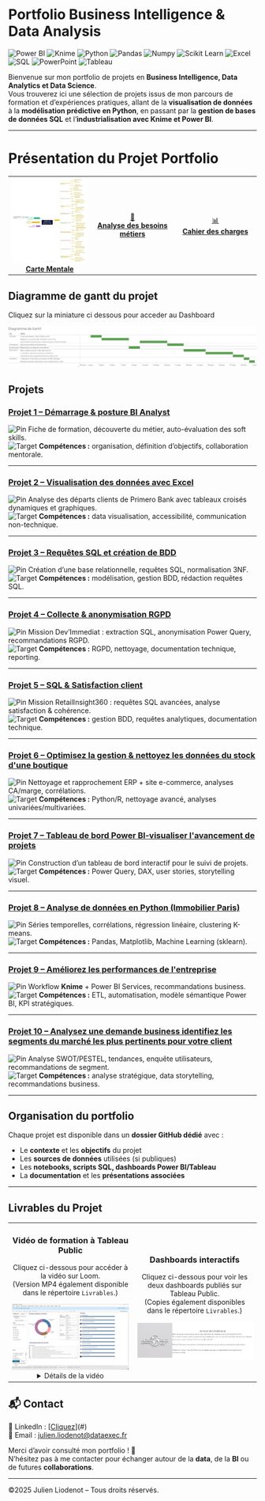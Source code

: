 #  Portfolio Business Intelligence & Data Analysis
![Power BI](https://img.shields.io/badge/Power_BI-F2C811?style=for-the-badge&logo=powerbi&logoColor=black)
![Knime](https://img.shields.io/badge/KNIME-FDCC02?style=for-the-badge&logo=knime&logoColor=black)
![Python](https://img.shields.io/badge/Python-3776AB?style=for-the-badge&logo=python&logoColor=white)
![Pandas](https://img.shields.io/badge/Pandas-150458?style=for-the-badge&logo=pandas&logoColor=white)
![Numpy](https://img.shields.io/badge/Numpy-013243?style=for-the-badge&logo=numpy&logoColor=white)
![Scikit Learn](https://img.shields.io/badge/scikit_learn-F7931E?style=for-the-badge&logo=scikitlearn&logoColor=white)
![Excel](https://img.shields.io/badge/Microsoft_Excel-217346?style=for-the-badge&logo=microsoft-excel&logoColor=white)
![SQL](https://img.shields.io/badge/SQL-336791?style=for-the-badge&logo=postgresql&logoColor=white)
![PowerPoint](https://img.shields.io/badge/Microsoft_PowerPoint-B7472A?style=for-the-badge&logo=microsoft-powerpoint&logoColor=white)
![Tableau](https://img.shields.io/badge/Tableau-E97627?style=for-the-badge&logo=Tableau&logoColor=white)

Bienvenue sur mon portfolio de projets en **Business Intelligence, Data Analytics et Data Science**.  
Vous trouverez ici une sélection de projets issus de mon parcours de formation et d’expériences pratiques, allant de la **visualisation de données** à la **modélisation prédictive en Python**, en passant par la **gestion de bases de données SQL** et l’**industrialisation avec Knime et Power BI**.

---

# Présentation du Projet Portfolio

<p align="center">
  <table>
    <tr>
      <td align="center" width="33%">
        <a href="./Livrables/1-Carte Mentale.jpg">
          <img src="./Livrables/1-Carte Mentale.jpg" alt="Carte Mentale" width="200"/><br/>
          <strong>Carte Mentale</strong>
        </a>
      </td>
      <td align="center" width="33%">
        <a href="./Livrables/2-Analyse des besoins métiers.docx">
          📄<br/>
          <strong>Analyse des besoins métiers</strong>
        </a>
      </td>
      <td align="center" width="33%">
        <a href="./Livrables/3-cahier des charges.pptx">
          📊<br/>
          <strong>Cahier des charges</strong>
        </a>
      </td>
    </tr>
  </table>
</p>



## Diagramme de gantt du projet
Cliquez sur la miniature ci dessous pour acceder au Dashboard

<a href="https://public.tableau.com/app/profile/julien.liodenot/viz/Diagramme_Gantt/DiagrammedeGantt">
          <img src="./Livrables/gantt_miniature.jpg" alt="Voir les Dashboards" width="600"/></a>

##  Projets

### [Projet 1 – Démarrage & posture BI Analyst](./Projet%2001%20–%20Démarrage%20&%20posture%20BI%20Analyst/)  
<img src="https://www.pinclipart.com/picdir/big/528-5282914_transparent-pin-clipart-red-pin-icon-png-download.png" alt="Pin" width="20" height="20"/> Fiche de formation, découverte du métier, auto-évaluation des soft skills.  
<img src="https://www.pinclipart.com/picdir/big/529-5296726_shooting-sport-clip-art-desenho-de-um-alvo.png" alt="Target" width="20" height="20"/> **Compétences :** organisation, définition d’objectifs, collaboration mentorale.  

---

### [Projet 2 – Visualisation des données avec Excel](./Projet%2002%20–%20Visualisation%20des%20donn%C3%A9es%20avec%20Excel/)  
<img src="https://www.pinclipart.com/picdir/big/528-5282914_transparent-pin-clipart-red-pin-icon-png-download.png" alt="Pin" width="20" height="20"/> Analyse des départs clients de Primero Bank avec tableaux croisés dynamiques et graphiques.  
<img src="https://www.pinclipart.com/picdir/big/529-5296726_shooting-sport-clip-art-desenho-de-um-alvo.png" alt="Target" width="20" height="20"/> **Compétences :** data visualisation, accessibilité, communication non-technique.  

---


### [Projet 3 – Requêtes SQL et création de BDD](./Projet%2003%20–%20Requ%C3%AAtes%20SQL%20et%20cr%C3%A9ation%20de%20BDD/)  
<img src="https://www.pinclipart.com/picdir/big/528-5282914_transparent-pin-clipart-red-pin-icon-png-download.png" alt="Pin" width="20" height="20"/> Création d’une base relationnelle, requêtes SQL, normalisation 3NF.  
<img src="https://www.pinclipart.com/picdir/big/529-5296726_shooting-sport-clip-art-desenho-de-um-alvo.png" alt="Target" width="20" height="20"/> **Compétences :** modélisation, gestion BDD, rédaction requêtes SQL.  

---

### [Projet 4 – Collecte & anonymisation RGPD](./Projet%2004%20–%20Collecte%20%26%20anonymisation%20RGPD/)  
<img src="https://www.pinclipart.com/picdir/big/528-5282914_transparent-pin-clipart-red-pin-icon-png-download.png" alt="Pin" width="20" height="20"/> Mission Dev’Immediat : extraction SQL, anonymisation Power Query, recommandations RGPD.  
<img src="https://www.pinclipart.com/picdir/big/529-5296726_shooting-sport-clip-art-desenho-de-um-alvo.png" alt="Target" width="20" height="20"/> **Compétences :** RGPD, nettoyage, documentation technique, reporting.  

---

### [Projet 5 – SQL & Satisfaction client](./Projet%2005%20–%20SQL%20%26%20Satisfaction%20client/)  
<img src="https://www.pinclipart.com/picdir/big/528-5282914_transparent-pin-clipart-red-pin-icon-png-download.png" alt="Pin" width="20" height="20"/> Mission RetailInsight360 : requêtes SQL avancées, analyse satisfaction & cohérence.  
<img src="https://www.pinclipart.com/picdir/big/529-5296726_shooting-sport-clip-art-desenho-de-um-alvo.png" alt="Target" width="20" height="20"/> **Compétences :** gestion BDD, requêtes analytiques, documentation technique.  

---

### [Projet 6 – Optimisez la gestion & nettoyez les données du stock d'une boutique](./Projet%2006%20–%20Optimisez%20la%20gestion%20%26%20nettoyez%20les%20donn%C3%A9es%20du%20stock%20d%27une%20boutique/)  
<img src="https://www.pinclipart.com/picdir/big/528-5282914_transparent-pin-clipart-red-pin-icon-png-download.png" alt="Pin" width="20" height="20"/> Nettoyage et rapprochement ERP + site e-commerce, analyses CA/marge, corrélations.  
<img src="https://www.pinclipart.com/picdir/big/529-5296726_shooting-sport-clip-art-desenho-de-um-alvo.png" alt="Target" width="20" height="20"/> **Compétences :** Python/R, nettoyage avancé, analyses univariées/multivariées.  

---

### [Projet 7 – Tableau de bord Power BI-visualiser l'avancement de projets](./Projet%2007%20–%20Tableau%20de%20bord%20Power%20BI-visualiser%20l%27avancement%20de%20projets/)  
<img src="https://www.pinclipart.com/picdir/big/528-5282914_transparent-pin-clipart-red-pin-icon-png-download.png" alt="Pin" width="20" height="20"/> Construction d’un tableau de bord interactif pour le suivi de projets.  
<img src="https://www.pinclipart.com/picdir/big/529-5296726_shooting-sport-clip-art-desenho-de-um-alvo.png" alt="Target" width="20" height="20"/> **Compétences :** Power Query, DAX, user stories, storytelling visuel.  

---

### [Projet 8 – Analyse de données en Python (Immobilier Paris)](./Projet%2008%20–%20Analyse%20de%20donn%C3%A9es%20en%20Python%20%28Immobilier%20Paris%29/)  
<img src="https://www.pinclipart.com/picdir/big/528-5282914_transparent-pin-clipart-red-pin-icon-png-download.png" alt="Pin" width="20" height="20"/> Séries temporelles, corrélations, régression linéaire, clustering K-means.  
<img src="https://www.pinclipart.com/picdir/big/529-5296726_shooting-sport-clip-art-desenho-de-um-alvo.png" alt="Target" width="20" height="20"/> **Compétences :** Pandas, Matplotlib, Machine Learning (sklearn).  

---

### [Projet 9 – Améliorez les performances de l'entreprise](./Projet%2009%20–%20Am%C3%A9liorez%20les%20performances%20de%20l%27entreprise/)  
<img src="https://www.pinclipart.com/picdir/big/528-5282914_transparent-pin-clipart-red-pin-icon-png-download.png" alt="Pin" width="20" height="20"/> Workflow **Knime** + Power BI Services, recommandations business.  
<img src="https://www.pinclipart.com/picdir/big/529-5296726_shooting-sport-clip-art-desenho-de-um-alvo.png" alt="Target" width="20" height="20"/> **Compétences :** ETL, automatisation, modèle sémantique Power BI, KPI stratégiques.  

---

### [Projet 10 – Analysez une demande business identifiez les segments du marché les plus pertinents pour votre client](./Projet%2010%20–%20Analysez%20une%20demande%20business%20identifiez%20les%20segments%20du%20march%C3%A9%20les%20plus%20pertinents%20pour%20votre%20client/)  
<img src="https://www.pinclipart.com/picdir/big/528-5282914_transparent-pin-clipart-red-pin-icon-png-download.png" alt="Pin" width="20" height="20"/> Analyse SWOT/PESTEL, tendances, enquête utilisateurs, recommandations de segment.  
<img src="https://www.pinclipart.com/picdir/big/529-5296726_shooting-sport-clip-art-desenho-de-um-alvo.png" alt="Target" width="20" height="20"/> **Compétences :** analyse stratégique, data storytelling, recommandations business.  

---

##  Organisation du portfolio
Chaque projet est disponible dans un **dossier GitHub dédié** avec :  
- Le **contexte** et les **objectifs** du projet  
- Les **sources de données** utilisées (si publiques)  
- Les **notebooks, scripts SQL, dashboards Power BI/Tableau**  
- La **documentation** et les **présentations associées**  

---

## Livrables du Projet

<p align="center">
  <table>
    <tr>
      <td align="center" width="50%">
        <h3> Vidéo de formation à Tableau Public</h3>
        <p>Cliquez ci-dessous pour accéder à la vidéo sur Loom.<br/>
        (Version MP4 également disponible dans le répertoire <code>Livrables</code>.)</p>
        <a href="https://www.loom.com/share/3bc89edc0bf74f6690a4ee4284048495">
          <img src="./Livrables/video_miniature.jpg" alt="Voir la vidéo" width="300"/>
        </a>
        <details>
          <summary>Détails de la vidéo</summary>
          <p>Dans cette vidéo (22 min), je vous montre pas à pas comment créer deux graphiques avancés avec <strong>Tableau Public</strong> :</p>
          <ul>
            <li><strong>Un graphique en donut</strong> (avec champ calculé pour normalisation à 100 %)</li>
            <li><strong>Un graphique de compétences (soft skills)</strong> avec icônes, texte et barres de progression</li>
          </ul>
          <p>Cette démonstration couvre :</p>
          <ul>
            <li>Le chargement et la préparation des données</li>
            <li>La construction des graphiques étape par étape</li>
            <li>Les ajustements visuels pour un rendu clair et esthétique</li>
            <li>Les bonnes pratiques de mise en page dans un tableau de bord</li>
          </ul>
        </details>
      </td>
      <td align="center" width="50%">
        <h3> Dashboards interactifs</h3>
        <p>Cliquez ci-dessous pour voir les deux dashboards publiés sur Tableau Public.<br/>
        (Copies également disponibles dans le répertoire <code>Livrables</code>.)</p>
        <a href="https://public.tableau.com/views/Profilveille_V2/Prsentation?:language=fr-FR&:sid=&:redirect=auth&:display_count=n&:origin=viz_share_link">
          <img src="./Livrables/dashboards_miniature.jpg" alt="Voir les Dashboards" width="300"/>
        </a>
      </td>
    </tr>
  </table>
</p>




## 📬 Contact
💼 LinkedIn : [[Cliquez](https://www.linkedin.com/in/julien-liodenot/)](#)  
📧 Email : [julien.liodenot@dataexec.fr](#)  

Merci d’avoir consulté mon portfolio ! 🙌  
N’hésitez pas à me contacter pour échanger autour de la **data**, de la **BI** ou de futures **collaborations**.

---
©2025 Julien Liodenot – Tous droits réservés.
